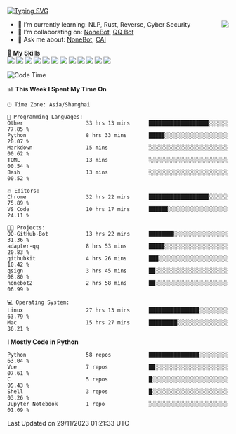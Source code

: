 [![Typing SVG](https://readme-typing-svg.herokuapp.com?size=25&duration=2500&color=8C43EA&vCenter=true&width=200&height=40&lines=Hi+there+%F0%9F%91%8B%F0%9F%8F%BB;I'm+yanyongyu)](https://git.io/typing-svg)

<a href="#">
  <img align="right" src="https://github-readme-stats.vercel.app/api?username=yanyongyu&count_private=true&show_icons=true&bg_color=15,f2f7fd,E0EAFC" />
</a>

- 🌱 I’m currently learning: NLP, Rust, Reverse, Cyber Security
- 👯 I’m collaborating on: [NoneBot](https://github.com/nonebot), [QQ Bot](https://github.com/Mrs4s/go-cqhttp)
- 💬 Ask me about: [NoneBot](https://github.com/nonebot), [CAI](https://github.com/cscs181/CAI)

🌟 **My Skills**  
![](https://img.shields.io/badge/-Python-3e74a2?style=flat-square&logo=Python&logoColor=fff)
![](https://img.shields.io/badge/-TypeScript-3178C6?style=flat-square&logo=TypeScript&logoColor=fff)
![](https://img.shields.io/badge/-Vue-4fc08d?style=flat-square&logo=Vue.js&logoColor=fff)
![](https://img.shields.io/badge/-React-2d98ce?style=flat-square&logo=React&logoColor=fff)
![](https://img.shields.io/badge/-FastAPI-009688?style=flat-square&logo=FastAPI&logoColor=fff)
![](https://img.shields.io/badge/-Linux-000000?style=flat-square&logo=Linux&logoColor=fff)
![](https://img.shields.io/badge/-Docker-2496ED?style=flat-square&logo=Docker&logoColor=fff)
![](https://img.shields.io/badge/-Kubernetes-326CE5?style=flat-square&logo=Kubernetes&logoColor=fff)
![](https://img.shields.io/badge/-GitHub%20Actions-2088FF?style=flat-square&logo=GitHubActions&logoColor=fff)
![](https://img.shields.io/badge/-PostgreSQL-4169E1?style=flat-square&logo=PostgreSQL&logoColor=fff)
![](https://img.shields.io/badge/-Redis-DC382D?style=flat-square&logo=Redis&logoColor=fff)
![](https://img.shields.io/badge/-MongoDB-47A248?style=flat-square&logo=MongoDB&logoColor=fff)

<!--START_SECTION:waka-->
![Code Time](http://img.shields.io/badge/Code%20Time-5%2C383%20hrs%2022%20mins-blue)

📊 **This Week I Spent My Time On** 

```text
🕑︎ Time Zone: Asia/Shanghai

💬 Programming Languages: 
Other                    33 hrs 13 mins      ███████████████████░░░░░░   77.85 % 
Python                   8 hrs 33 mins       █████░░░░░░░░░░░░░░░░░░░░   20.07 % 
Markdown                 15 mins             ░░░░░░░░░░░░░░░░░░░░░░░░░   00.62 % 
TOML                     13 mins             ░░░░░░░░░░░░░░░░░░░░░░░░░   00.54 % 
Bash                     13 mins             ░░░░░░░░░░░░░░░░░░░░░░░░░   00.52 % 

🔥 Editors: 
Chrome                   32 hrs 22 mins      ███████████████████░░░░░░   75.89 % 
VS Code                  10 hrs 17 mins      ██████░░░░░░░░░░░░░░░░░░░   24.11 % 

🐱‍💻 Projects: 
QQ-GitHub-Bot            13 hrs 22 mins      ████████░░░░░░░░░░░░░░░░░   31.36 % 
adapter-qq               8 hrs 53 mins       █████░░░░░░░░░░░░░░░░░░░░   20.83 % 
githubkit                4 hrs 26 mins       ███░░░░░░░░░░░░░░░░░░░░░░   10.42 % 
qsign                    3 hrs 45 mins       ██░░░░░░░░░░░░░░░░░░░░░░░   08.80 % 
nonebot2                 2 hrs 58 mins       ██░░░░░░░░░░░░░░░░░░░░░░░   06.99 % 

💻 Operating System: 
Linux                    27 hrs 13 mins      ████████████████░░░░░░░░░   63.79 % 
Mac                      15 hrs 27 mins      █████████░░░░░░░░░░░░░░░░   36.21 % 
```

**I Mostly Code in Python** 

```text
Python                   58 repos            ████████████████░░░░░░░░░   63.04 % 
Vue                      7 repos             ██░░░░░░░░░░░░░░░░░░░░░░░   07.61 % 
C                        5 repos             █░░░░░░░░░░░░░░░░░░░░░░░░   05.43 % 
Shell                    3 repos             █░░░░░░░░░░░░░░░░░░░░░░░░   03.26 % 
Jupyter Notebook         1 repo              ░░░░░░░░░░░░░░░░░░░░░░░░░   01.09 % 
```




 Last Updated on 29/11/2023 01:21:33 UTC
<!--END_SECTION:waka-->
